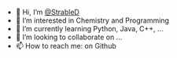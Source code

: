 - 👋 Hi, I’m [@StrableD](https://www.github.com/StrableD)
- 👀 I’m interested in Chemistry and Programming
- 🌱 I’m currently learning Python, Java, C++, ...
- 💞️ I’m looking to collaborate on ...
- 📫 How to reach me: on Github

<!---
Strablee/Strablee is a ✨ special ✨ repository because its `README.md` (this file) appears on your GitHub profile.
You can click the Preview link to take a look at your changes.
--->
